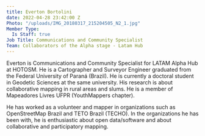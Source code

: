 ```yaml
---
title: Everton Bortolini
date: 2022-04-28 23:42:00 Z
Photo: "/uploads/IMG_20180317_215204505_N2_1.jpg"
Member Type:
  Is Staff: true
Job Title: Communications and Community Specialist
Team: Collaborators of the Alpha stage - Latam Hub
---
```


Everton is Communications and Community Specialist for LATAM Alpha Hub at HOTOSM. He is a Cartographer and Surveyor Engineer graduated from the Federal University of Paraná (Brazil). He is currently a doctoral student in Geodetic Sciences at the same university. His research is about collaborative mapping in rural areas and slums. He is a member of Mapeadores Livres UFPR (YouthMappers chapter). 

He has worked as a volunteer and mapper in organizations such as OpenStreetMap Brazil and TETO Brazil (TECHO). In the organizations he has been with, he is enthusiastic about open data/software and about collaborative and participatory mapping.
